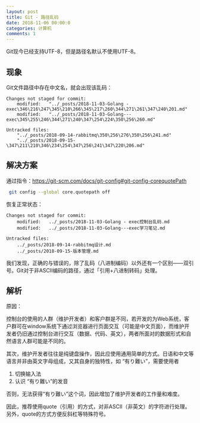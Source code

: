 ```yaml
---
layout: post
title: Git - 路径乱码
date: 2018-11-06 00:00:0
categories: 计算机
comments: 1
---
```


Git现今已经支持UTF-8，但是路径名默认不使用UTF-8。

## 现象

Git文件路径中存在中文名，就会出现该乱码：

```
Changes not staged for commit:
	modified:   "../_posts/2018-11-03-Golang - exec\346\216\247\345\210\266\345\217\260\344\271\261\347\240\201.md"
	modified:   "../_posts/2018-11-03-Golang---exec\345\255\246\344\271\240\347\254\224\350\256\260.md"

Untracked files:
	"../_posts/2018-09-14-rabbitmq\350\256\276\350\256\241.md"
	"../_posts/2018-09-15-\347\211\210\346\234\254\347\256\241\347\220\206.md"
```

## 解决方案

通过指令：https://git-scm.com/docs/git-config#git-config-corequotePath

```bash
 git config --global core.quotepath off
```

恢复正常状态：

```
Changes not staged for commit:
	modified:   ../_posts/2018-11-03-Golang - exec控制台乱码.md
	modified:   ../_posts/2018-11-03-Golang---exec学习笔记.md

Untracked files:
	../_posts/2018-09-14-rabbitmq设计.md
	../_posts/2018-09-15-版本管理.md
```

我们发现，正确的与错误的，除了乱码（八进制编码）以外还有一个区别——双引号。Git对于非ASCII编码的路径，通过「引用+八进制转码」处理。

## 解析

原因：

控制台的使用的人群（维护开发者）和客户群是不同，若开发的为Web系统，客户群可在window系统下通过浏览器进行页面交互（可能是中文页面），而维护开发者仍旧通过控制台进行交互（数据、代码、英文），两者所面对的数据形式和自然语言人群可能是不同的。

其次，维护开发者往往是纯键盘操作，因此应使用通用简单的方式。日语和中文等语言并非由英文字母组成，又其自身的独特性，如 “有り難い”，需要使用者

1. 切换输入法
2. 认识 “有り難い”的发音

否则，无法获得“有り難い”这个词，因此增加了维护开发者的工作量和难度。

因此，推荐使用quote（引用）的方式，对非ASCII（非英文）的字符进行处理。另外，quote的方式方便反斜杠等特殊符号。







